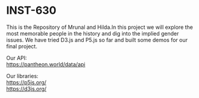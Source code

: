 # INST-630

This is the Repository of Mrunal and Hilda.In this project we will explore the most memorable people in the history and dig into the implied gender issues.  We have tried D3.js and P5.js so far and built some demos for our final project.

Our API: </br>
https://pantheon.world/data/api

Our libraries:  </br>
https://p5js.org/  </br>
https://d3js.org/
